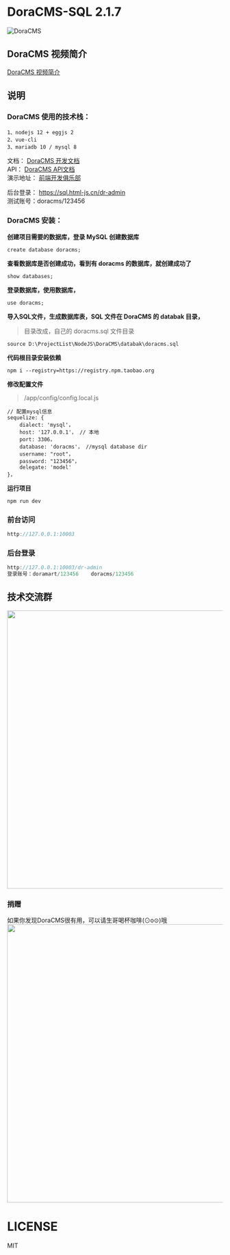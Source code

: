 # DoraCMS-SQL 2.1.7

![DoraCMS](https://ae01.alicdn.com/kf/H114ba4fd0eab4f36a4b16d970e11222dz.png "DoraCMS")


## DoraCMS 视频简介

[DoraCMS 视频简介](https://www.bilibili.com/video/av77251776/)  



## 说明

### DoraCMS 使用的技术栈：

```
1、nodejs 12 + eggjs 2
2、vue-cli
3、mariadb 10 / mysql 8
```

文档： [DoraCMS 开发文档](https://www.doracms.com)  
API： [DoraCMS API文档](https://www.html-js.cn/static/apidoc/index.html)  
演示地址： [前端开发俱乐部](https://sql.html-js.cn)  

后台登录： https://sql.html-js.cn/dr-admin  
测试账号：doracms/123456  

### DoraCMS 安装：

**创建项目需要的数据库，登录 MySQL 创建数据库**

```
create database doracms;
```

**查看数据库是否创建成功，看到有 doracms 的数据库，就创建成功了**

```
show databases;
```

**登录数据库，使用数据库，**

```
use doracms;
```

**导入SQL文件，生成数据库表，SQL 文件在 DoraCMS 的 databak 目录，**

> 目录改成，自己的 doracms.sql 文件目录

```
source D:\ProjectList\NodeJS\DoraCMS\databak\doracms.sql
```

**代码根目录安装依赖**

```
npm i --registry=https://registry.npm.taobao.org
```

**修改配置文件**
> /app/config/config.local.js

```
// 配置mysql信息
sequelize: {
    dialect: 'mysql'，
    host: '127.0.0.1'， // 本地
    port: 3306，
    database: 'doracms'， //mysql database dir
    username: "root"，
    password: "123456"，
    delegate: 'model'
}，
```

**运行项目**

```
npm run dev
```

### 前台访问
```javascript
http://127.0.0.1:10003
```

### 后台登录
```javascript
http://127.0.0.1:10003/dr-admin
登录账号：doramart/123456    doracms/123456
```


## 技术交流群
<img width="650" src="http://cdn.html-js.cn/contactbywechatqq1.jpg" alt="">


### 捐赠
如果你发现DoraCMS很有用，可以请生哥喝杯咖啡(⊙o⊙)哦
<img width="650" src="http://cdn.html-js.cn/payme.jpg" alt="">

# LICENSE

MIT


